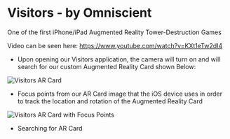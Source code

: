 Visitors - by Omniscient
=================  
One of the first iPhone/iPad Augmented Reality Tower-Destruction Games

Video can be seen here: https://www.youtube.com/watch?v=KXt1eTw2dI4


- Upon opening our Visitors application, the camera will turn on and will search for our custom Augmented Reality Card shown Below:

![Visitors AR Card](https://m1.behance.net/rendition/modules/40782493/disp/d785fdc310c13733805ae34b20a296fb.png)

- Focus points from our AR Card image that the iOS device uses in order to track the location and rotation of the Augmented Reality Card

![Visitors AR Card with Focus Points](https://m1.behance.net/rendition/modules/40782495/disp/da18e83a3c1274f1a5c3c530d26ce05c.png)

- Searching for AR Card 


